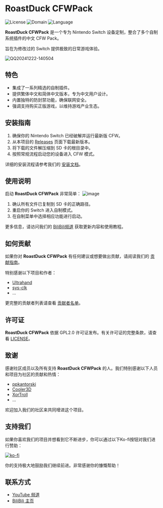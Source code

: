 # RoastDuck CFWPack

![License](https://img.shields.io/badge/license-GPLv2.0-brightgreen.svg)
![Domain](https://img.shields.io/badge/Domain-Switch%20Software%20Development-blue.svg)
![Language](https://img.shields.io/badge/Language-C%20%2F%20C%2B%2B-lightgrey.svg)

**RoastDuck CFWPack** 是一个专为 Nintendo Switch 设备定制，整合了多个自制系统插件的中文 CFW Pack。

旨在为修改过的 Switch 提供极致的日常游戏体验。

![QQ20241222-140504](https://github.com/user-attachments/assets/80abe25b-291c-463d-afca-789158de3297)



## 特色

- 集成了一系列精选的自制插件。
- 提供繁体中文和简体中文版本，专为中文用户设计。
- 内置独特的防封禁功能，确保联网安全。
- 强调支持购买正版游戏，以维持游戏产业生态。

## 安装指南

1. 确保你的 Nintendo Switch 已经破解并运行最新版 CFW。
2. 从本项目的 [Releases](https://github.com/sskyNS/RoastDuck-CFWPack/releases) 页面下载最新版本。
3. 将下载的文件解压缩到 SD 卡的根目录中。
4. 按照常规流程启动您的设备进入 CFW 模式。

详细的安装流程请参考我们的 [安装文档](INSTALL.md)。

## 使用说明

启动 **RoastDuck CFWPack** 非常简单：
![image](https://github.com/sskyNS/RoastDuck-CFWPack/assets/121209531/db431f1c-9b19-4406-b32d-10720a5ec886)

1. 确认所有文件已复制到 SD 卡的正确路径。
2. 重启你的 Switch 进入自制模式。
3. 在自制菜单中选择相应功能进行启动。

更多信息，请访问我们的 [BiliBili频道](https://space.bilibili.com/679023184) 获取更新内容和使用教程。

## 如何贡献

如果你对 **RoastDuck CFWPack** 有任何建议或想要做出贡献，请阅读我们的 [贡献指南](CONTRIBUTING.md)。

特别感谢以下项目和作者：

- [Ultrahand](https://github.com/ppkantorski/Ultrahand-Overlay)
- [sys-clk](https://github.com/retronx-team/sys-clk)
- ...

更完整的贡献者列表请查看 [贡献者名单](CONTRIBUTORS.md)。

## 许可证

**RoastDuck CFWPack** 依据 GPL2.0 许可证发布。有关许可证的完整条款，请查看 [LICENSE](LICENSE)。

## 致谢

感谢社区成员以及所有支持 **RoastDuck CFWPack** 的人。我们特别感谢以下人员和项目为社区的贡献和热情：

- [ppkantorski](https://github.com/ppkantorski)
- [Cooler3D](https://github.com/rashevskyv/4IFIR)
- [XorTroll](https://github.com/XorTroll)
- ...

欢迎加入我们的社区来共同增进这个项目。


## 支持我们

如果你喜欢我们的项目并想看到它不断进步，你可以通过以下Ko-fi按钮对我们进行赞助：

[![ko-fi](https://ko-fi.com/img/githubbutton_sm.svg)](https://ko-fi.com/M4M3P9CWM)

你的支持极大地鼓励我们继续前进。非常感谢你的慷慨帮助！

## 联系方式

- [YouTube 频道](https://youtube.com/@ssky-?si=lPttBaHAnWjSMgsB)
- [BiliBili 主页](https://space.bilibili.com/679023184?spm_id_from=333.1007.0.0)
